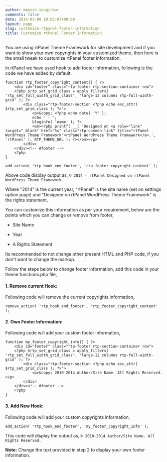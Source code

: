 ```yaml
---
author: manish.songirkar
comments: false
date: 2014-03-08 10:02:07+00:00
layout: page
slug: customize-rtpanel-footer-information
title: Customize rtPanel Footer Information
---
```


You are using rtPanel Theme Framework for site development and if you want to show your own copyrights in your customized theme, then here is the small tweak to customize rtPanel footer information.

In rtPanel we have used hook to add footer information, following is the code we have added by default.

    
    function rtp_footer_copyright_content() { ?>
    	<div id="footer" class="rtp-footer rtp-section-container row">
    	<?php $rtp_set_grid_class = apply_filters( 'rtp_set_full_width_grid_class', 'large-12 columns rtp-full-width-grid' ); ?>
    		<div class="rtp-footer-section <?php echo esc_attr( $rtp_set_grid_class ); ?>">
    			<p>&copy; <?php echo date( 'Y' );
    			echo ' - ';
    			bloginfo( 'name' ); ?>
    			<em><?php printf( __( 'Designed on <a role="link" target="_blank" href="%s" class="rtp-common-link" title="rtPanel WordPress Theme Framework">rtPanel WordPress Theme Framework</a>.', 'rtPanel' ), RTP_THEME_URL ); ?></em></p>
    		</div>
    	</div><!-- #footer -->
    	<?php
    }
    
    add_action( 'rtp_hook_end_footer', 'rtp_footer_copyright_content' );


Above code display output as, 
`© 2014 - rtPanel Designed on rtPanel WordPress Theme Framework.`

Where "2014" is the current year, "rtPanel" is the site name (set on settings option page) and "Designed on rtPanel WordPress Theme Framework" is the rights statement.

You can customize this information as per your requirement, below are the points which you can change or remove from footer,



	
  * Site Name

	
  * Year

	
  * A Rights Statement


Its recommended to not change other present HTML and PHP code, if you don't want to change the markup.

Follow the steps below to change footer information, add this code in your theme functions.php file,


#### 1. Remove current Hook:


Following code will remove the current copyrights information,

    
    remove_action( 'rtp_hook_end_footer', 'rtp_footer_copyright_content' );




#### 2. Own Footer Information:


Following code will add your custom footer information,

    
    function my_footer_copyright_info() { ?>
    	<div id="footer" class="rtp-footer rtp-section-container row">
    	<?php $rtp_set_grid_class = apply_filters( 'rtp_set_full_width_grid_class', 'large-12 columns rtp-full-width-grid' ); ?>
    		<div class="rtp-footer-section <?php echo esc_attr( $rtp_set_grid_class ); ?>">
    			<p>&copy; 2010-2014 Author/Site Name. All Rights Reserved.</p>
    		</div>
    	</div><!-- #footer -->
    	<?php
    }




#### 3. Add New Hook:


Following code will add your custom copyrights information,

    
    add_action( 'rtp_hook_end_footer', 'my_footer_copyright_info' );



This code will display the output as,
`© 2010-2014 Author/Site Name. All Rights Reserved.`

**Note:** Change the text provided in step 2 to display your own footer information.
